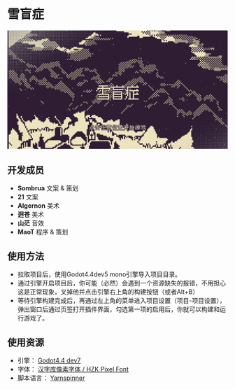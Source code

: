 ﻿# 雪盲症
![Snipaste_2025-01-19_19-20-53.png](mao/Snipaste_2025-01-19_19-20-53.png)

## 开发成员
* **Sombrua**  文案 & 策划
* **21**  文案
* **Algernon** 美术
* **迥苍** 美术
* **山茫** 音效
* **MaoT** 程序 & 策划

## 使用方法
* 拉取项目后，使用Godot4.4dev5 mono引擎导入项目目录。
* 通过引擎开启项目后，你可能（必然）会遇到一个资源缺失的报错，不用担心这是正常现象，叉掉他并点击引擎右上角的构建按钮（或者Alt+B）
* 等待引擎构建完成后，再通过左上角的菜单进入项目设置（项目-项目设置），弹出窗口后通过页签打开插件界面，勾选第一项的启用后，你就可以构建和运行游戏了。

## 使用资源
* 引擎： [Godot4.4 dev7](https://godotengine.org/)
* 字体： [汉字库像素字体 / HZK Pixel Font](https://github.com/TakWolf-Deprecated/hzk-pixel-font)
* 脚本语言： [Yarnspinner](https://www.yarnspinner.dev/)
